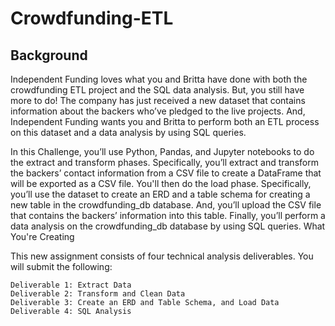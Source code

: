 # Crowdfunding-ETL
 
## Background

Independent Funding loves what you and Britta have done with both the crowdfunding ETL project and the SQL data analysis. But, you still have more to do! The company has just received a new dataset that contains information about the backers who’ve pledged to the live projects. And, Independent Funding wants you and Britta to perform both an ETL process on this dataset and a data analysis by using SQL queries.

In this Challenge, you’ll use Python, Pandas, and Jupyter notebooks to do the extract and transform phases. Specifically, you’ll extract and transform the backers’ contact information from a CSV file to create a DataFrame that will be exported as a CSV file. You'll then do the load phase. Specifically, you’ll use the dataset to create an ERD and a table schema for creating a new table in the crowdfunding_db database. And, you’ll upload the CSV file that contains the backers’ information into this table. Finally, you’ll perform a data analysis on the crowdfunding_db database by using SQL queries.
What You're Creating

This new assignment consists of four technical analysis deliverables. You will submit the following:

    Deliverable 1: Extract Data
    Deliverable 2: Transform and Clean Data
    Deliverable 3: Create an ERD and Table Schema, and Load Data
    Deliverable 4: SQL Analysis
